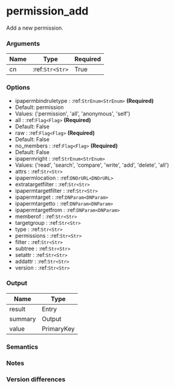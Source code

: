 [//]: # (THE CONTENT BELOW IS GENERATED. DO NOT EDIT.)
# permission_add
Add a new permission.

### Arguments
|Name|Type|Required
|-|-|-
|cn|:ref:`Str<Str>`|True

### Options
* ipapermbindruletype : :ref:`StrEnum<StrEnum>` **(Required)**
 * Default: permission
 * Values: ('permission', 'all', 'anonymous', 'self')
* all : :ref:`Flag<Flag>` **(Required)**
 * Default: False
* raw : :ref:`Flag<Flag>` **(Required)**
 * Default: False
* no_members : :ref:`Flag<Flag>` **(Required)**
 * Default: False
* ipapermright : :ref:`StrEnum<StrEnum>`
 * Values: ('read', 'search', 'compare', 'write', 'add', 'delete', 'all')
* attrs : :ref:`Str<Str>`
* ipapermlocation : :ref:`DNOrURL<DNOrURL>`
* extratargetfilter : :ref:`Str<Str>`
* ipapermtargetfilter : :ref:`Str<Str>`
* ipapermtarget : :ref:`DNParam<DNParam>`
* ipapermtargetto : :ref:`DNParam<DNParam>`
* ipapermtargetfrom : :ref:`DNParam<DNParam>`
* memberof : :ref:`Str<Str>`
* targetgroup : :ref:`Str<Str>`
* type : :ref:`Str<Str>`
* permissions : :ref:`Str<Str>`
* filter : :ref:`Str<Str>`
* subtree : :ref:`Str<Str>`
* setattr : :ref:`Str<Str>`
* addattr : :ref:`Str<Str>`
* version : :ref:`Str<Str>`

### Output
|Name|Type
|-|-
|result|Entry
|summary|Output
|value|PrimaryKey

[//]: # (ADD YOUR NOTES BELOW. THESE WILL BE PICKED EVERY TIME THE DOCS ARE REGENERATED. //end)
### Semantics

### Notes

### Version differences